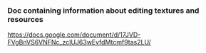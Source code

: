 ### Doc containing information about editing textures and resources
https://docs.google.com/document/d/17JVD-FVgBnVS6VNFNc_zclUJ63wEvfdMtcmf9tas2LU/
